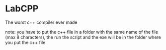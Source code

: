 # LabCPP
The worst c++ compiler ever made

note: you have to put the c++ file in a folder with the same name of the file (max 8 characters), the run the script and the exe will be in the folder where you put the c++ file
